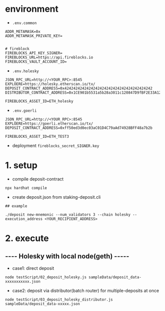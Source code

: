 # environment


- `.env.common`

```
ADDR_METAMASK=0x
ADDR_METAMASK_PRIVATE_KEY=


# fireblock
FIREBLOCKS_API_KEY_SIGNER=
FIREBLOCKS_URL=https://api.fireblocks.io
FIREBLOCKS_VAULT_ACCOUNT_ID=
```


- `.env.holesky`

```
JSON_RPC_URL=http://<YOUR_RPC>:8545
EXPLOERE=https://holesky.etherscan.io/tx/
DEPOSIT_CONTRACT_ADDRESS=0x4242424242424242424242424242424242424242
DISTRIBUTOR_CONTRACT_ADDRESS=0x1CE901b5531a5b28a3011c120847D9fBF2E33A12

FIREBLOCKS_ASSET_ID=ETH_holesky
```


- `.env.goerli`

```
JSON_RPC_URL=http://<YOUR_RPC>:8545
EXPLOERE=https://goerli.etherscan.io/tx/
DEPOSIT_CONTRACT_ADDRESS=0xff50ed3d0ec03aC01D4C79aAd74928BFF48a7b2b

FIREBLOCKS_ASSET_ID=ETH_TEST3
```


- deployment `fireblocks_secret_SIGNER.key`


# 1. setup

- compile deposit-contract

```
npx hardhat compile
```

- create deposit.json from staking-deposit.cli

```
## example

./deposit new-mnemonic --num_validators 3 --chain holesky --execution_address <YOUR_RECIPIENT_ADDRESS>
```


# 2. execute

## ---- Holesky with local node(geth) -----

- case1: direct deposit

```
node testScript/02_deposit_holesky.js sampleData/deposit_data-xxxxxxxxxxx.json
```



- case2: deposit via distributor(batch router) for multiple-deposits at once

```
node testScript/03_deposit_holesky_distributor.js sampleData/deposit_data-xxxxx.json 
```